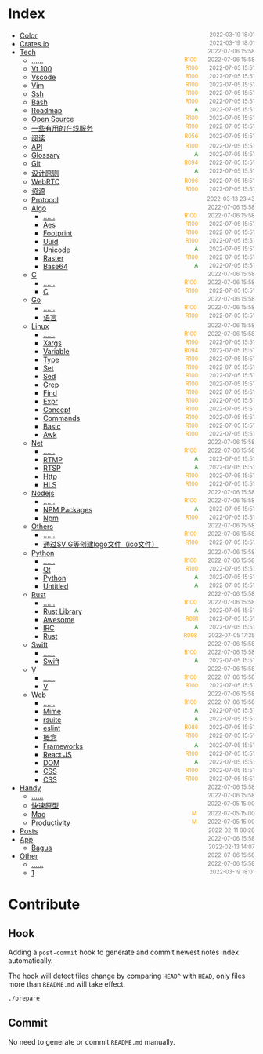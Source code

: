 
# Index

- [Color](src/color)<span style="font-size:.8em;float:right"><span style="color:orange"></span><span style="padding-left:2em;color:gray;">2022-03-19 18:01</span></span>
- [Crates.io](src/crates.io)<span style="font-size:.8em;float:right"><span style="color:orange"></span><span style="padding-left:2em;color:gray;">2022-03-19 18:01</span></span>
- [Tech](src/tech)<span style="font-size:.8em;float:right"><span style="color:orange"></span><span style="padding-left:2em;color:gray;">2022-07-06 15:58</span></span>
  - [......](src/tech/)<span style="font-size:.8em;float:right"><span style="color:orange">R100</span><span style="padding-left:2em;color:gray;">2022-07-06 15:58</span></span>
  - [Vt 100](src/tech/vt100)<span style="font-size:.8em;float:right"><span style="color:orange">R100</span><span style="padding-left:2em;color:gray;">2022-07-05 15:51</span></span>
  - [Vscode](src/tech/vscode)<span style="font-size:.8em;float:right"><span style="color:orange">R100</span><span style="padding-left:2em;color:gray;">2022-07-05 15:51</span></span>
  - [Vim](src/tech/vim)<span style="font-size:.8em;float:right"><span style="color:orange">R100</span><span style="padding-left:2em;color:gray;">2022-07-05 15:51</span></span>
  - [Ssh](src/tech/ssh)<span style="font-size:.8em;float:right"><span style="color:orange">R100</span><span style="padding-left:2em;color:gray;">2022-07-05 15:51</span></span>
  - [Bash](src/tech/shortcut)<span style="font-size:.8em;float:right"><span style="color:orange">R100</span><span style="padding-left:2em;color:gray;">2022-07-05 15:51</span></span>
  - [Roadmap](src/tech/roadmap)<span style="font-size:.8em;float:right"><span style="color:green">A</span><span style="padding-left:2em;color:gray;">2022-07-05 15:51</span></span>
  - [Open Source](src/tech/open-source)<span style="font-size:.8em;float:right"><span style="color:orange">R100</span><span style="padding-left:2em;color:gray;">2022-07-05 15:51</span></span>
  - [一些有用的在线服务](src/tech/online-services)<span style="font-size:.8em;float:right"><span style="color:orange">R100</span><span style="padding-left:2em;color:gray;">2022-07-05 15:51</span></span>
  - [阅读](src/tech/mysql)<span style="font-size:.8em;float:right"><span style="color:orange">R056</span><span style="padding-left:2em;color:gray;">2022-07-05 15:51</span></span>
  - [API](src/tech/jira)<span style="font-size:.8em;float:right"><span style="color:orange">R100</span><span style="padding-left:2em;color:gray;">2022-07-05 15:51</span></span>
  - [Glossary](src/tech/glossary)<span style="font-size:.8em;float:right"><span style="color:green">A</span><span style="padding-left:2em;color:gray;">2022-07-05 15:51</span></span>
  - [Git](src/tech/git)<span style="font-size:.8em;float:right"><span style="color:orange">R094</span><span style="padding-left:2em;color:gray;">2022-07-05 15:51</span></span>
  - [设计原则](src/tech/concept)<span style="font-size:.8em;float:right"><span style="color:green">A</span><span style="padding-left:2em;color:gray;">2022-07-05 15:51</span></span>
  - [WebRTC](src/tech/WebRTC)<span style="font-size:.8em;float:right"><span style="color:orange">R096</span><span style="padding-left:2em;color:gray;">2022-07-05 15:51</span></span>
  - [资源](src/tech/WebAssembly)<span style="font-size:.8em;float:right"><span style="color:orange">R100</span><span style="padding-left:2em;color:gray;">2022-07-05 15:51</span></span>
  - [Protocol](src/tech/protocol)<span style="font-size:.8em;float:right"><span style="color:orange"></span><span style="padding-left:2em;color:gray;">2022-03-13 23:43</span></span>
  - [Algo](src/tech/algo)<span style="font-size:.8em;float:right"><span style="color:orange"></span><span style="padding-left:2em;color:gray;">2022-07-06 15:58</span></span>
    - [......](src/tech/algo/)<span style="font-size:.8em;float:right"><span style="color:orange">R100</span><span style="padding-left:2em;color:gray;">2022-07-06 15:58</span></span>
    - [Aes](src/tech/algo/aes)<span style="font-size:.8em;float:right"><span style="color:orange">R100</span><span style="padding-left:2em;color:gray;">2022-07-05 15:51</span></span>
    - [Footprint](src/tech/algo/footprint)<span style="font-size:.8em;float:right"><span style="color:orange">R100</span><span style="padding-left:2em;color:gray;">2022-07-05 15:51</span></span>
    - [Uuid](src/tech/algo/uuid)<span style="font-size:.8em;float:right"><span style="color:orange">R100</span><span style="padding-left:2em;color:gray;">2022-07-05 15:51</span></span>
    - [Unicode](src/tech/algo/unicode)<span style="font-size:.8em;float:right"><span style="color:green">A</span><span style="padding-left:2em;color:gray;">2022-07-05 15:51</span></span>
    - [Raster](src/tech/algo/image)<span style="font-size:.8em;float:right"><span style="color:orange">R100</span><span style="padding-left:2em;color:gray;">2022-07-05 15:51</span></span>
    - [Base64](src/tech/algo/base64)<span style="font-size:.8em;float:right"><span style="color:green">A</span><span style="padding-left:2em;color:gray;">2022-07-05 15:51</span></span>
  - [C](src/tech/c)<span style="font-size:.8em;float:right"><span style="color:orange"></span><span style="padding-left:2em;color:gray;">2022-07-06 15:58</span></span>
    - [......](src/tech/c/)<span style="font-size:.8em;float:right"><span style="color:orange">R100</span><span style="padding-left:2em;color:gray;">2022-07-06 15:58</span></span>
    - [C](src/tech/c/c)<span style="font-size:.8em;float:right"><span style="color:orange">R100</span><span style="padding-left:2em;color:gray;">2022-07-05 15:51</span></span>
  - [Go](src/tech/go)<span style="font-size:.8em;float:right"><span style="color:orange"></span><span style="padding-left:2em;color:gray;">2022-07-06 15:58</span></span>
    - [......](src/tech/go/)<span style="font-size:.8em;float:right"><span style="color:orange">R100</span><span style="padding-left:2em;color:gray;">2022-07-06 15:58</span></span>
    - [语言](src/tech/go/go)<span style="font-size:.8em;float:right"><span style="color:orange">R100</span><span style="padding-left:2em;color:gray;">2022-07-05 15:51</span></span>
  - [Linux](src/tech/linux)<span style="font-size:.8em;float:right"><span style="color:orange"></span><span style="padding-left:2em;color:gray;">2022-07-06 15:58</span></span>
    - [......](src/tech/linux/)<span style="font-size:.8em;float:right"><span style="color:orange">R100</span><span style="padding-left:2em;color:gray;">2022-07-06 15:58</span></span>
    - [Xargs](src/tech/linux/xargs)<span style="font-size:.8em;float:right"><span style="color:orange">R100</span><span style="padding-left:2em;color:gray;">2022-07-05 15:51</span></span>
    - [Variable](src/tech/linux/variable)<span style="font-size:.8em;float:right"><span style="color:orange">R094</span><span style="padding-left:2em;color:gray;">2022-07-05 15:51</span></span>
    - [Type](src/tech/linux/type)<span style="font-size:.8em;float:right"><span style="color:orange">R100</span><span style="padding-left:2em;color:gray;">2022-07-05 15:51</span></span>
    - [Set](src/tech/linux/set)<span style="font-size:.8em;float:right"><span style="color:orange">R100</span><span style="padding-left:2em;color:gray;">2022-07-05 15:51</span></span>
    - [Sed](src/tech/linux/sed)<span style="font-size:.8em;float:right"><span style="color:orange">R100</span><span style="padding-left:2em;color:gray;">2022-07-05 15:51</span></span>
    - [Grep](src/tech/linux/grep)<span style="font-size:.8em;float:right"><span style="color:orange">R100</span><span style="padding-left:2em;color:gray;">2022-07-05 15:51</span></span>
    - [Find](src/tech/linux/find)<span style="font-size:.8em;float:right"><span style="color:orange">R100</span><span style="padding-left:2em;color:gray;">2022-07-05 15:51</span></span>
    - [Expr](src/tech/linux/expr)<span style="font-size:.8em;float:right"><span style="color:orange">R100</span><span style="padding-left:2em;color:gray;">2022-07-05 15:51</span></span>
    - [Concept](src/tech/linux/concept)<span style="font-size:.8em;float:right"><span style="color:orange">R100</span><span style="padding-left:2em;color:gray;">2022-07-05 15:51</span></span>
    - [Commands](src/tech/linux/command)<span style="font-size:.8em;float:right"><span style="color:orange">R100</span><span style="padding-left:2em;color:gray;">2022-07-05 15:51</span></span>
    - [Basic](src/tech/linux/basic)<span style="font-size:.8em;float:right"><span style="color:orange">R100</span><span style="padding-left:2em;color:gray;">2022-07-05 15:51</span></span>
    - [Awk](src/tech/linux/awk)<span style="font-size:.8em;float:right"><span style="color:orange">R100</span><span style="padding-left:2em;color:gray;">2022-07-05 15:51</span></span>
  - [Net](src/tech/net)<span style="font-size:.8em;float:right"><span style="color:orange"></span><span style="padding-left:2em;color:gray;">2022-07-06 15:58</span></span>
    - [......](src/tech/net/)<span style="font-size:.8em;float:right"><span style="color:orange">R100</span><span style="padding-left:2em;color:gray;">2022-07-06 15:58</span></span>
    - [RTMP](src/tech/net/RTMP)<span style="font-size:.8em;float:right"><span style="color:green">A</span><span style="padding-left:2em;color:gray;">2022-07-05 15:51</span></span>
    - [RTSP](src/tech/net/RTSP)<span style="font-size:.8em;float:right"><span style="color:green">A</span><span style="padding-left:2em;color:gray;">2022-07-05 15:51</span></span>
    - [Http](src/tech/net/http)<span style="font-size:.8em;float:right"><span style="color:orange">R100</span><span style="padding-left:2em;color:gray;">2022-07-05 15:51</span></span>
    - [HLS](src/tech/net/HLS)<span style="font-size:.8em;float:right"><span style="color:orange">R100</span><span style="padding-left:2em;color:gray;">2022-07-05 15:51</span></span>
  - [Nodejs](src/tech/nodejs)<span style="font-size:.8em;float:right"><span style="color:orange"></span><span style="padding-left:2em;color:gray;">2022-07-06 15:58</span></span>
    - [......](src/tech/nodejs/)<span style="font-size:.8em;float:right"><span style="color:orange">R100</span><span style="padding-left:2em;color:gray;">2022-07-06 15:58</span></span>
    - [NPM Packages](src/tech/nodejs/packages)<span style="font-size:.8em;float:right"><span style="color:green">A</span><span style="padding-left:2em;color:gray;">2022-07-05 15:51</span></span>
    - [Npm](src/tech/nodejs/npm)<span style="font-size:.8em;float:right"><span style="color:orange">R100</span><span style="padding-left:2em;color:gray;">2022-07-05 15:51</span></span>
  - [Others](src/tech/others)<span style="font-size:.8em;float:right"><span style="color:orange"></span><span style="padding-left:2em;color:gray;">2022-07-06 15:58</span></span>
    - [......](src/tech/others/)<span style="font-size:.8em;float:right"><span style="color:orange">R100</span><span style="padding-left:2em;color:gray;">2022-07-06 15:58</span></span>
    - [通过SV G等创建logo文件（ico文件）](src/tech/others/svg-to-ico)<span style="font-size:.8em;float:right"><span style="color:orange">R100</span><span style="padding-left:2em;color:gray;">2022-07-05 15:51</span></span>
  - [Python](src/tech/python)<span style="font-size:.8em;float:right"><span style="color:orange"></span><span style="padding-left:2em;color:gray;">2022-07-06 15:58</span></span>
    - [......](src/tech/python/)<span style="font-size:.8em;float:right"><span style="color:orange">R100</span><span style="padding-left:2em;color:gray;">2022-07-06 15:58</span></span>
    - [Qt](src/tech/python/qt)<span style="font-size:.8em;float:right"><span style="color:orange">R100</span><span style="padding-left:2em;color:gray;">2022-07-05 15:51</span></span>
    - [Python](src/tech/python/python)<span style="font-size:.8em;float:right"><span style="color:green">A</span><span style="padding-left:2em;color:gray;">2022-07-05 15:51</span></span>
    - [Untitled](src/tech/python/Untitled)<span style="font-size:.8em;float:right"><span style="color:green">A</span><span style="padding-left:2em;color:gray;">2022-07-05 15:51</span></span>
  - [Rust](src/tech/rust)<span style="font-size:.8em;float:right"><span style="color:orange"></span><span style="padding-left:2em;color:gray;">2022-07-06 15:58</span></span>
    - [......](src/tech/rust/)<span style="font-size:.8em;float:right"><span style="color:orange">R100</span><span style="padding-left:2em;color:gray;">2022-07-06 15:58</span></span>
    - [Rust Library](src/tech/rust/lib)<span style="font-size:.8em;float:right"><span style="color:green">A</span><span style="padding-left:2em;color:gray;">2022-07-05 15:51</span></span>
    - [Awesome](src/tech/rust/awesome)<span style="font-size:.8em;float:right"><span style="color:orange">R091</span><span style="padding-left:2em;color:gray;">2022-07-05 15:51</span></span>
    - [IRC](src/tech/rust/Untitled)<span style="font-size:.8em;float:right"><span style="color:green">A</span><span style="padding-left:2em;color:gray;">2022-07-05 15:51</span></span>
    - [Rust](src/tech/rust/rust)<span style="font-size:.8em;float:right"><span style="color:orange">R098</span><span style="padding-left:2em;color:gray;">2022-07-05 17:35</span></span>
  - [Swift](src/tech/swift)<span style="font-size:.8em;float:right"><span style="color:orange"></span><span style="padding-left:2em;color:gray;">2022-07-06 15:58</span></span>
    - [......](src/tech/swift/)<span style="font-size:.8em;float:right"><span style="color:orange">R100</span><span style="padding-left:2em;color:gray;">2022-07-06 15:58</span></span>
    - [Swift](src/tech/swift/swift)<span style="font-size:.8em;float:right"><span style="color:green">A</span><span style="padding-left:2em;color:gray;">2022-07-05 15:51</span></span>
  - [V](src/tech/v)<span style="font-size:.8em;float:right"><span style="color:orange"></span><span style="padding-left:2em;color:gray;">2022-07-06 15:58</span></span>
    - [......](src/tech/v/)<span style="font-size:.8em;float:right"><span style="color:orange">R100</span><span style="padding-left:2em;color:gray;">2022-07-06 15:58</span></span>
    - [V](src/tech/v/v)<span style="font-size:.8em;float:right"><span style="color:orange">R100</span><span style="padding-left:2em;color:gray;">2022-07-05 15:51</span></span>
  - [Web](src/tech/web)<span style="font-size:.8em;float:right"><span style="color:orange"></span><span style="padding-left:2em;color:gray;">2022-07-06 15:58</span></span>
    - [......](src/tech/web/)<span style="font-size:.8em;float:right"><span style="color:orange">R100</span><span style="padding-left:2em;color:gray;">2022-07-06 15:58</span></span>
    - [Mime](src/tech/web/mime)<span style="font-size:.8em;float:right"><span style="color:green">A</span><span style="padding-left:2em;color:gray;">2022-07-05 15:51</span></span>
    - [rsuite](src/tech/web/uikit)<span style="font-size:.8em;float:right"><span style="color:green">A</span><span style="padding-left:2em;color:gray;">2022-07-05 15:51</span></span>
    - [eslint](src/tech/web/toolchain)<span style="font-size:.8em;float:right"><span style="color:orange">R086</span><span style="padding-left:2em;color:gray;">2022-07-05 15:51</span></span>
    - [概念](src/tech/web/svg)<span style="font-size:.8em;float:right"><span style="color:orange">R100</span><span style="padding-left:2em;color:gray;">2022-07-05 15:51</span></span>
    - [Frameworks](src/tech/web/frameworks)<span style="font-size:.8em;float:right"><span style="color:green">A</span><span style="padding-left:2em;color:gray;">2022-07-05 15:51</span></span>
    - [React JS](src/tech/web/ReactJS)<span style="font-size:.8em;float:right"><span style="color:orange">R100</span><span style="padding-left:2em;color:gray;">2022-07-05 15:51</span></span>
    - [DOM](src/tech/web/DOM)<span style="font-size:.8em;float:right"><span style="color:green">A</span><span style="padding-left:2em;color:gray;">2022-07-05 15:51</span></span>
    - [CSS](src/tech/web/CSS)<span style="font-size:.8em;float:right"><span style="color:orange">R100</span><span style="padding-left:2em;color:gray;">2022-07-05 15:51</span></span>
    - [CSS](src/tech/web/CSS-Snippet)<span style="font-size:.8em;float:right"><span style="color:orange">R100</span><span style="padding-left:2em;color:gray;">2022-07-05 15:51</span></span>
- [Handy](src/handy)<span style="font-size:.8em;float:right"><span style="color:orange"></span><span style="padding-left:2em;color:gray;">2022-07-06 15:58</span></span>
  - [......](src/handy/)<span style="font-size:.8em;float:right"><span style="color:orange"></span><span style="padding-left:2em;color:gray;">2022-07-06 15:58</span></span>
  - [快速原型](src/handy/rapid)<span style="font-size:.8em;float:right"><span style="color:orange"></span><span style="padding-left:2em;color:gray;">2022-07-05 15:00</span></span>
  - [Mac](src/handy/mac)<span style="font-size:.8em;float:right"><span style="color:orange">M</span><span style="padding-left:2em;color:gray;">2022-07-05 15:00</span></span>
  - [Productivity](src/handy/productivity)<span style="font-size:.8em;float:right"><span style="color:orange">M</span><span style="padding-left:2em;color:gray;">2022-07-05 15:00</span></span>
- [Posts](src/posts)<span style="font-size:.8em;float:right"><span style="color:orange"></span><span style="padding-left:2em;color:gray;">2022-02-11 00:28</span></span>
- [App](src/app)<span style="font-size:.8em;float:right"><span style="color:orange"></span><span style="padding-left:2em;color:gray;">2022-07-06 15:58</span></span>
  - [Bagua](src/app/bagua)<span style="font-size:.8em;float:right"><span style="color:orange"></span><span style="padding-left:2em;color:gray;">2022-02-13 14:07</span></span>
- [Other](src/other)<span style="font-size:.8em;float:right"><span style="color:orange"></span><span style="padding-left:2em;color:gray;">2022-07-06 15:58</span></span>
  - [......](src/other/)<span style="font-size:.8em;float:right"><span style="color:orange"></span><span style="padding-left:2em;color:gray;">2022-07-06 15:58</span></span>
  - [1](src/other/1)<span style="font-size:.8em;float:right"><span style="color:orange"></span><span style="padding-left:2em;color:gray;">2022-03-19 18:01</span></span>


# Contribute

## Hook

Adding a `post-commit` hook to generate and commit newest notes index automatically.

The hook will detect files change by comparing `HEAD^` with `HEAD`, only files more than `README.md` will take effect.

```bash
./prepare
```

## Commit

No need to generate or commit `README.md` manually.


